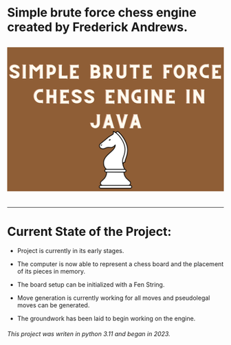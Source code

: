 # Simple brute force chess engine created by Frederick Andrews.

<div align="center"style="font-size:30px;">

![Readme Art](/Assets/READMEart.png "Readme art")

</div>

---

# Current State of the Project:

- Project is currently in its early stages.

- The computer is now able to represent a chess board and the placement of its pieces in memory.

- The board setup can be initialized with a Fen String.

- Move generation is currently working for all moves and pseudolegal moves can be generated.

- The groundwork has been laid to begin working on the engine.


###### This project was writen in python 3.11 and began in 2023.
